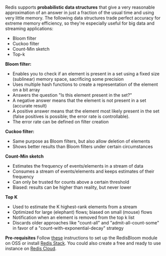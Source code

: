 Redis supports **probabilistic data structures** that give a very reasonable approximation of an answer in just a fraction of the usual time and using very little memory. 
The following data structures trade perfect accuracy for extreme memory efficiency, so they're especially useful for big data and streaming applications:
* Bloom filter
* Cuckoo filter
* Count-Min sketch
* Top-k

**Bloom filter:**
* Enables you to check if an element is present in a set using a fixed size (sublinear) memory space, sacrificing some precision
* Uses multiple hash functions to create a representation of the element on a bit array
* Answers the question "Is this element present in the set?"
* A negative answer means that the element is not present in a set (accurate result)
* A positive answer means that the element most likely present in the set (false positives is possible; the error rate is controllable).
* The error rate can be defined on filter creation

**Cuckoo filter:**
* Same purpose as Bloom filters, but also allow deletion of elements
* Shows better results than Bloom filters under certain circumstances

**Count-Min sketch**
* Estimates the frequency of events/elements in a stream of data
* Consumes a stream of events/elements and keeps estimates of their frequency
* Can only be trusted for counts above a certain threshold
* Biased: results can be higher than reality, but never lower

**Top K**
* Used to estimate the K highest-rank elements from a stream
* Optimized for large (elephant) flows; biased on small (mouse) flows
* Notification when an element is removed from the top k list
* Discards older approaches like "count-all" and "admit-all-count-some" in favor of a "count-with-exponential-decay" strategy



**Pre-requisites**
Follow [these](https://oss.redis.com/redisbloom/) instructions to set up the RedisBloom module on OSS or install [Redis Stack](TBD).
You could also create a free and ready to use instance on [Redis Cloud](https://redis.com/try-free/?utm_source=redis&utm_medium=app&utm_campaign=redisinsight_doc_guide).

